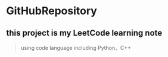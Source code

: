 # GitHubRepository
 
## this project is my LeetCode learning note

> using code language including Python、C++<br>
> 